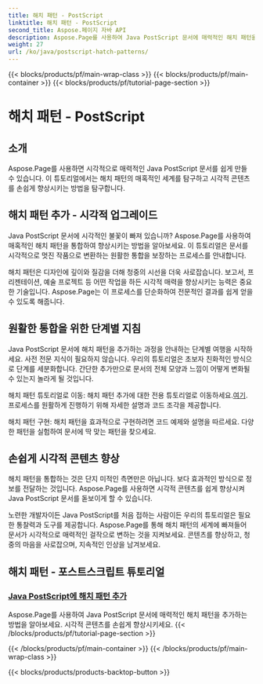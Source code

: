 ```yaml
---
title: 해치 패턴 - PostScript
linktitle: 해치 패턴 - PostScript
second_title: Aspose.페이지 자바 API
description: Aspose.Page를 사용하여 Java PostScript 문서에 매력적인 해치 패턴을 추가하는 기술을 알아보세요. 놀라운 출력을 위해 시각적 콘텐츠를 손쉽게 향상시키세요.
weight: 27
url: /ko/java/postscript-hatch-patterns/
---
```


{{< blocks/products/pf/main-wrap-class >}}
{{< blocks/products/pf/main-container >}}
{{< blocks/products/pf/tutorial-page-section >}}

# 해치 패턴 - PostScript

## 소개

Aspose.Page를 사용하면 시각적으로 매력적인 Java PostScript 문서를 쉽게 만들 수 있습니다. 이 튜토리얼에서는 해치 패턴의 매혹적인 세계를 탐구하고 시각적 콘텐츠를 손쉽게 향상시키는 방법을 탐구합니다.

## 해치 패턴 추가 - 시각적 업그레이드
Java PostScript 문서에 시각적인 불꽃이 빠져 있습니까? Aspose.Page를 사용하여 매혹적인 해치 패턴을 통합하여 향상시키는 방법을 알아보세요. 이 튜토리얼은 문서를 시각적으로 멋진 작품으로 변환하는 원활한 통합을 보장하는 프로세스를 안내합니다.

해치 패턴은 디자인에 깊이와 질감을 더해 청중의 시선을 더욱 사로잡습니다. 보고서, 프리젠테이션, 예술 프로젝트 등 어떤 작업을 하든 시각적 매력을 향상시키는 능력은 중요한 기술입니다. Aspose.Page는 이 프로세스를 단순화하여 전문적인 결과를 쉽게 얻을 수 있도록 해줍니다.

## 원활한 통합을 위한 단계별 지침
Java PostScript 문서에 해치 패턴을 추가하는 과정을 안내하는 단계별 여행을 시작하세요. 사전 전문 지식이 필요하지 않습니다. 우리의 튜토리얼은 초보자 친화적인 방식으로 단계를 세분화합니다. 간단한 추가만으로 문서의 전체 모양과 느낌이 어떻게 변화될 수 있는지 놀라게 될 것입니다.

해치 패턴 튜토리얼로 이동: 해치 패턴 추가에 대한 전용 튜토리얼로 이동하세요.[여기](./add-hatch-pattern/). 프로세스를 원활하게 진행하기 위해 자세한 설명과 코드 조각을 제공합니다.

해치 패턴 구현: 해치 패턴을 효과적으로 구현하려면 코드 예제와 설명을 따르세요. 다양한 패턴을 실험하여 문서에 딱 맞는 패턴을 찾으세요.

## 손쉽게 시각적 콘텐츠 향상
해치 패턴을 통합하는 것은 단지 미적인 측면만은 아닙니다. 보다 효과적인 방식으로 정보를 전달하는 것입니다. Aspose.Page를 사용하면 시각적 콘텐츠를 쉽게 향상시켜 Java PostScript 문서를 돋보이게 할 수 있습니다.

노련한 개발자이든 Java PostScript를 처음 접하는 사람이든 우리의 튜토리얼은 필요한 통찰력과 도구를 제공합니다. Aspose.Page를 통해 해치 패턴의 세계에 빠져들어 문서가 시각적으로 매력적인 걸작으로 변하는 것을 지켜보세요. 콘텐츠를 향상하고, 청중의 마음을 사로잡으며, 지속적인 인상을 남겨보세요.
## 해치 패턴 - 포스트스크립트 튜토리얼
### [Java PostScript에 해치 패턴 추가](./add-hatch-pattern/)
Aspose.Page를 사용하여 Java PostScript 문서에 매력적인 해치 패턴을 추가하는 방법을 알아보세요. 시각적 콘텐츠를 손쉽게 향상시키세요.
{{< /blocks/products/pf/tutorial-page-section >}}

{{< /blocks/products/pf/main-container >}}
{{< /blocks/products/pf/main-wrap-class >}}

{{< blocks/products/products-backtop-button >}}
